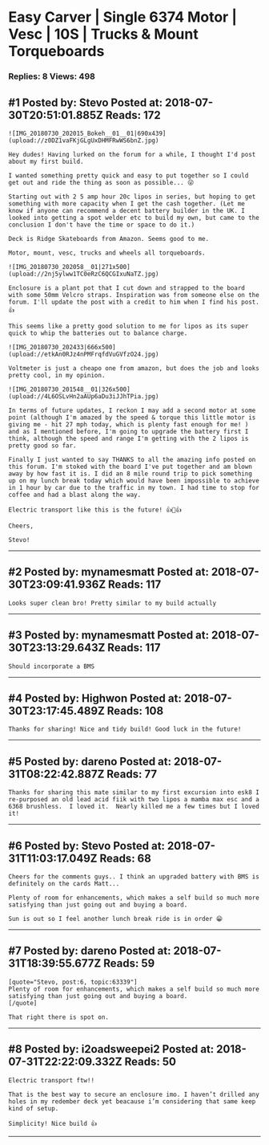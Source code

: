 # Easy Carver &#124; Single 6374 Motor &#124; Vesc &#124; 10S &#124; Trucks &amp; Mount Torqueboards

### Replies: 8 Views: 498

## \#1 Posted by: Stevo Posted at: 2018-07-30T20:51:01.885Z Reads: 172

```
![IMG_20180730_202015_Bokeh__01__01|690x439](upload://z0DZ1vaFKjGLgUxDHMFRwWS6bnZ.jpg)

Hey dudes! Having lurked on the forum for a while, I thought I'd post about my first build. 

I wanted something pretty quick and easy to put together so I could get out and ride the thing as soon as possible... 😜

Starting out with 2 5 amp hour 20c lipos in series, but hoping to get something with more capacity when I get the cash together. (Let me know if anyone can recommend a decent battery builder in the UK. I looked into getting a spot welder etc to build my own, but came to the conclusion I don't have the time or space to do it.) 

Deck is Ridge Skateboards from Amazon. Seems good to me.

Motor, mount, vesc, trucks and wheels all torqueboards. 

![IMG_20180730_202058__01|271x500](upload://2nj5ylww1TC0eRzC6QCGIxuNaTZ.jpg)

Enclosure is a plant pot that I cut down and strapped to the board with some 50mm Velcro straps. Inspiration was from someone else on the forum. I'll update the post with a credit to him when I find his post. 👍

This seems like a pretty good solution to me for lipos as its super quick to whip the batteries out to balance charge. 

![IMG_20180730_202433|666x500](upload://etkAn0RJz4nPMFrqfdVuGVfzO24.jpg)

Voltmeter is just a cheapo one from amazon, but does the job and looks pretty cool, in my opinion.

![IMG_20180730_201548__01|326x500](upload://4L6OSLvHn2aAUp6aDu3iJJhTPia.jpg)

In terms of future updates, I reckon I may add a second motor at some point (although I'm amazed by the speed & torque this little motor is giving me - hit 27 mph today, which is plenty fast enough for me! ) and as I mentioned before, I'm going to upgrade the battery first I think, although the speed and range I'm getting with the 2 lipos is pretty good so far.

Finally I just wanted to say THANKS to all the amazing info posted on this forum. I'm stoked with the board I've put together and am blown away by how fast it is. I did an 8 mile round trip to pick something up on my lunch break today which would have been impossible to achieve in 1 hour by car due to the traffic in my town. I had time to stop for coffee and had a blast along the way. 

Electric transport like this is the future! 👍🚀👍

Cheers, 

Stevo!
```

---
## \#2 Posted by: mynamesmatt Posted at: 2018-07-30T23:09:41.936Z Reads: 117

```
Looks super clean bro! Pretty similar to my build actually
```

---
## \#3 Posted by: mynamesmatt Posted at: 2018-07-30T23:13:29.643Z Reads: 117

```
Should incorporate a BMS
```

---
## \#4 Posted by: Highwon Posted at: 2018-07-30T23:17:45.489Z Reads: 108

```
Thanks for sharing! Nice and tidy build! Good luck in the future!
```

---
## \#5 Posted by: dareno Posted at: 2018-07-31T08:22:42.887Z Reads: 77

```
Thanks for sharing this mate similar to my first excursion into esk8 I re-purposed an old lead acid fiik with two lipos a mamba max esc and a 6368 brushless.  I loved it.  Nearly killed me a few times but I loved it!
```

---
## \#6 Posted by: Stevo Posted at: 2018-07-31T11:03:17.049Z Reads: 68

```
Cheers for the comments guys.. I think an upgraded battery with BMS is definitely on the cards Matt...

Plenty of room for enhancements, which makes a self build so much more satisfying than just going out and buying a board.

Sun is out so I feel another lunch break ride is in order 😁
```

---
## \#7 Posted by: dareno Posted at: 2018-07-31T18:39:55.677Z Reads: 59

```
[quote="Stevo, post:6, topic:63339"]
Plenty of room for enhancements, which makes a self build so much more satisfying than just going out and buying a board.
[/quote]

That right there is spot on.
```

---
## \#8 Posted by: i2oadsweepei2 Posted at: 2018-07-31T22:22:09.332Z Reads: 50

```
Electric transport ftw!! 

That is the best way to secure an enclosure imo. I haven’t drilled any holes in my redember deck yet beacause i’m considering that same keep kind of setup. 

Simplicity! Nice build 👍
```

---
